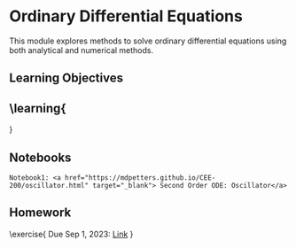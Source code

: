 
# Ordinary Differential Equations

This module explores methods to solve ordinary differential equations using both analytical and numerical methods.  

## Learning Objectives

\learning{
- 

}

## Notebooks

~~~
Notebook1: <a href="https://mdpetters.github.io/CEE-200/oscillator.html" target="_blank"> Second Order ODE: Oscillator</a>
~~~


## Homework

\exercise{
Due Sep 1, 2023: [Link](https://classroom.github.com/a/QBt9107N)
}
